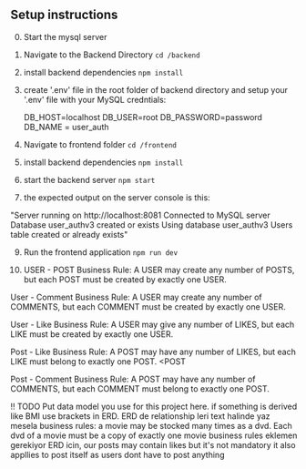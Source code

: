## Setup instructions

0. Start the mysql server

1. Navigate to the Backend Directory
   `cd /backend`
2. install backend dependencies
   `npm install`
3. create '.env' file in the root folder of backend directory and setup your '.env' file with your MySQL credntials:

   DB_HOST=localhost
   DB_USER=root
   DB_PASSWORD=password
   DB_NAME = user_auth

4. Navigate to frontend folder
   `cd /frontend`

5. install backend dependencies
   `npm install`

6. start the backend server
   `npm start`

7. the expected output on the server console is this:

"Server running on http://localhost:8081
Connected to MySQL server
Database user_authv3 created or exists
Using database user_authv3
Users table created or already exists"

9. Run the frontend application
   `npm run dev`

10. USER - POST
    Business Rule: A USER may create any number of POSTS, but each POST must be created by exactly one USER.
    <entity> <minimum cardinality> <relationshop> <maximum> <cardinality> <entity>
    <USER> <may> <Create> <any number> <POSTS>
    <POST> <must be created by> <exactly one> <USER>

User - Comment
Business Rule: A USER may create any number of COMMENTS, but each COMMENT must be created by exactly one USER.
<USER> <may create> <any number> <COMMENTS>
<COMMENT> <must be created by> <exactly one> <USER>

User - Like
Business Rule: A USER may give any number of LIKES, but each LIKE must be created by exactly one USER.
<USER> <may> <give> <any number> <LIKES>
<LIKE> <must be created by> <exactly one> <USER>

Post - Like
Business Rule: A POST may have any number of LIKES, but each LIKE must belong to exactly one POST.
<POST> <may have> <any number> <LIKES>
<LIKE> <must belong to> <exactly one> <POST

Post - Comment
Business Rule: A POST may have any number of COMMENTS, but each COMMENT must belong to exactly one POST.
<POST> <may have> <any number> <COMMENTS>
<COMMENT> <must belong to> <exactly one> <POST>

!! TODO
Put data model you use for this project here. if something is derived like BMI use brackets in ERD. ERD de
relationship leri text halinde yaz mesela business rules: a movie may be stocked many times as a dvd. Each dvd of a movie must be a copy of exactly one movie
business rules eklemen gerekiyor ERD icin, <entity> <minimum cardinality> <relationshop> <maximum> <cardinality> <entity>
our posts may contain likes but it's not mandatory it also appllies to post itself as users dont have to post anything
